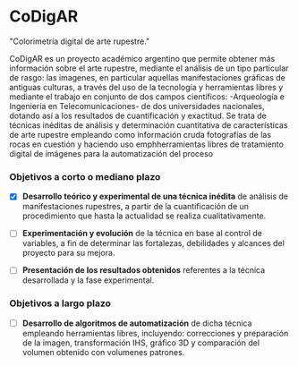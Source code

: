 **CoDigAR**
===================
"Colorimetría digital de arte rupestre."


CoDigAR es un proyecto académico argentino que permite obtener más información sobre el arte rupestre, mediante el análisis de un tipo particular de rasgo: las imagenes, en particular aquellas manifestaciones gráficas de antiguas culturas, a través del uso de la tecnología y herramientas libres y mediante el trabajo en conjunto de dos campos científicos: -Arqueología e Ingeniería en
Telecomunicaciones- de dos universidades nacionales, dotando así a los resultados de cuantificación y exactitud.
Se trata de técnicas inéditas de análisis y determinación cuantitativa de características de arte rupestre empleando como información cruda fotografías de las rocas en cuestión y haciendo uso emphherramientas libres de tratamiento digital de imágenes para la automatización del proceso

### Objetivos a corto o mediano plazo

- [x] **Desarrollo teórico y experimental de una técnica inédita** de análisis de manifestaciones rupestres, a partir de la cuantificación de un procedimiento que hasta la actualidad se realiza cualitativamente.
- [ ] **Experimentación y evolución** de la técnica en base al control de variables, a fin de determinar las fortalezas, debilidades y alcances del proyecto para su mejora.
- [ ] **Presentación de los resultados obtenidos** referentes a la técnica desarrollada y la fase experimental.



### Objetivos a largo plazo

- [ ] **Desarrollo de algoritmos de automatización**  de dicha técnica empleando herramientas libres, incluyendo: correcciones y preparación de la imagen, transformación IHS, gráfico 3D y comparación del volumen obtenido con volumenes patrones. 